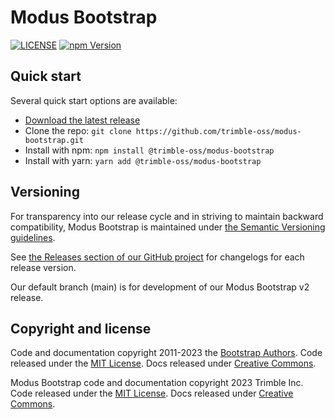 # Modus Bootstrap

[![LICENSE](https://img.shields.io/badge/license-MIT-lightgrey.svg)](https://raw.githubusercontent.com/trimble-oss/modus-bootstrap/main/LICENSE)
[![npm Version](https://img.shields.io/npm/v/@trimble-oss/modus-bootstrap)](https://www.npmjs.com/package/@trimble-oss/modus-bootstrap)

## Quick start

Several quick start options are available:

- [Download the latest release](https://github.com/trimble-oss/modus-bootstrap/)
- Clone the repo: `git clone https://github.com/trimble-oss/modus-bootstrap.git`
- Install with npm: `npm install @trimble-oss/modus-bootstrap`
- Install with yarn: `yarn add @trimble-oss/modus-bootstrap`

## Versioning

For transparency into our release cycle and in striving to maintain backward compatibility, Modus Bootstrap is maintained under [the Semantic Versioning guidelines](https://semver.org/).

See [the Releases section of our GitHub project](https://github.com/trimble-oss/modus-bootstrap/releases) for changelogs for each release version.

Our default branch (main) is for development of our Modus Bootstrap v2 release.

## Copyright and license

Code and documentation copyright 2011-2023 the [Bootstrap Authors](https://github.com/twbs/bootstrap/graphs/contributors). Code released under the [MIT License](https://github.com/twbs/bootstrap/blob/main/LICENSE). Docs released under [Creative Commons](https://creativecommons.org/licenses/by/3.0/).

Modus Bootstrap code and documentation copyright 2023 Trimble Inc. Code released under the [MIT License](https://github.com/trimble-oss/modus-bootstrap/blob/main/LICENSE). Docs released under [Creative Commons](https://creativecommons.org/licenses/by/3.0/).
